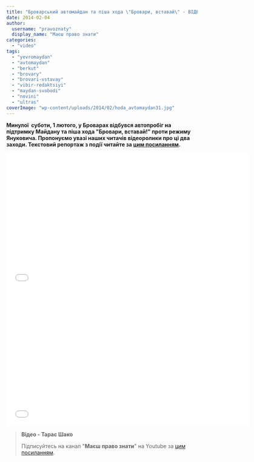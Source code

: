 ```yaml
---
title: "Броварський автомайдан та піша хода \"Бровари, вставай\" - ВІДЕО"
date: 2014-02-04
author: 
  username: "pravoznaty"
  display_name: "Маєш право знати"
categories: 
  - "video"
tags: 
  - "yevromaydan"
  - "avtomaydan"
  - "berkut"
  - "brovary"
  - "brovari-vstavay"
  - "vibir-redaktsiyi"
  - "maydan-svobodi"
  - "novini"
  - "ultras"
coverImage: "wp-content/uploads/2014/02/hoda_avtomaydan31.jpg"
---
```


**Минулої  суботи, 1 лютого, у Броварах відбувся автопробіг на підтримку Майдану та піша хода "Бровари, вставай!" проти режиму Януковича. Пропонуємо увазі наших читачів відеоролики про ці два заходи. Текстовий репортаж з події читайте за [цим посиланням](https://mpz.brovary.org/pislya-avtoprobigu-protestuvalniki-pidsvitili-ofis-brovarskih-regionaliv-fayerami/).**

<iframe src="//www.youtube.com/embed/oHptAmGB2cA" height="360" width="640" allowfullscreen frameborder="0"></iframe>

<iframe src="//www.youtube.com/embed/q1JQ25gl8EY" height="360" width="640" allowfullscreen frameborder="0"></iframe>

> **Відео - Тарас Шако**
> 
> Підписуйтесь на канал "**Маєш право знати**" на Youtube за [цим посиланням](https://www.youtube.com/user/PravoZnatyOrgUa/).

